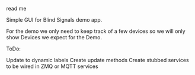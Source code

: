 read me

Simple GUI for Blind Signals demo app.

For the demo we only need to keep track of a few devices so we will only show
Devices we expect for the Demo.

ToDo:

Update to dynamic labels
Create update methods
Create stubbed services to be wired in ZMQ or MQTT services
